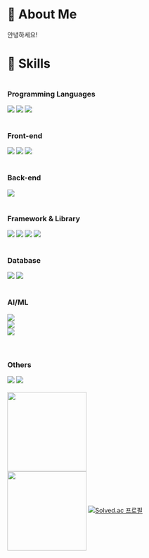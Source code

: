 <h1>👀 About Me</h1> 
</hr>
<p dir='auto'>
    <storng>안녕하세요!</storng>
</p>
<h1>🔨 Skills </h1>
<div style="display:flex; flex-direction:column; align-items:flex-start;">
    <!-- Frontend -->
    <h3><strong>Programming Languages</strong></h3>
    <div>
        <img src="https://img.shields.io/badge/JavaScript-FF9A00?style=flat-round&logo=JavaScript&logoColor=white"> 
        <img src="https://img.shields.io/badge/python-3776AB?style=flat-round&logo=python&logoColor=white">
        <img src="https://img.shields.io/badge/c-A8B9CC?style=flat-round&logo=c&logoColor=white"> 
    </div>
    <br/>
    <h3><strong>Front-end</strong></h3>
    <div>
        <img src="https://img.shields.io/badge/HTML5-E34F26?style=flat-round&logo=html5&logoColor=white" > 
        <img src="https://img.shields.io/badge/CSS-1572B6?style=flat-round&logo=css3&logoColor=white"> 
        <img src="https://img.shields.io/badge/React.js-6EC0EB?style=flat-round&logo=React&logoColor=white"> 
    </div>
    <br/>
    <!-- Backend -->
    <h3><strong>Back-end</strong></h3>
    <div>
        <img src="https://img.shields.io/badge/Node.js-339933?style=flat-round&logo=Node.js&logoColor=white"> 
    </div>
    <br/>
    <!-- Framework -->
    <h3><strong>Framework & Library</strong></h3>
    <div>
        <img src="https://img.shields.io/badge/express.js-000000?style=flat-round&logo=express&logoColor=white"> 
        <img src="https://img.shields.io/badge/Flask-000000?style=flat-round&logo=Flask&logoColor=white"> 
        <img src="https://img.shields.io/badge/Socket.io-010101?style=flat-round&logo=Socket.io&logoColor=white">
        <img src="https://img.shields.io/badge/NestJS-E0234E?style=flat-round&logo=NestJS&logoColor=white"> 
    </div>
    <br/>
    <!-- Database -->
    <h3><strong>Database</strong></h3>
    <div>
        <img src="https://img.shields.io/badge/oracle-F80000?style=flat-round&logo=oracle&logoColor=white"> 
        <img src="https://img.shields.io/badge/mysql-4479A1?style=flat-round&logo=mysql&logoColor=white"> 
    </div>
    <br/>
    <!-- AI/ML -->
    <h3><strong>AI/ML</strong></h3>
        <img src="https://img.shields.io/badge/tensorflow-FF6F00?style=flat-round&logo=tensorflow&logoColor=white"> 
        <img src="https://img.shields.io/badge/opencv-5C3EE8?style=flat-round&logo=opencv&logoColor=white"> 
        <img src="https://img.shields.io/badge/pandas-150458?style=flat-round&logo=pandas&logoColor=white"> 
    <!-- Others -->
    <br/>
    <br/>
    <h3><strong>Others</strong></h3>
    <div>
        <img src="https://img.shields.io/badge/youtube-FF0000?style=flat-round&logo=youtube&logoColor=white">
         <a href="https://www.instagram.com/2miun01/" target="_blank">
            <img src="https://img.shields.io/badge/instagram-FF0069?style=flat-round&logo=instagram&logoColor=white">
         </a>
    </div>
    <br>
    <div>
        <a href="https://github.com/iimmuunnee"><img align="center" style="height:180px" src="https://github-readme-stats.vercel.app/api/top-langs/?                
username=iimmuunnee&hide=jyupeternotebook&layout=compact&theme=nord&hide_border=true&langs_count=4" /></a> 
    <div/>
    </hr>
    <div>
                <a href="https://github.com/iimmuunnee"><img align="center" style="height:180px" src="https://github-readme-stats.vercel.app/api/top-langs/?                
username=iimmuunnee&hide=jyupeternotebook&layout=compact&theme=nord&hide_border=true&langs_count=4" /></a> 
        <a href="https://solved.ac/glgmsl" rel="nofollow"><img src="http://mazassumnida.wtf/api/v2/generate_badge?boj=glgmsl" alt="Solved.ac 프로필" data-canonical-src="http://mazassumnida.wtf/api/v2/generate_badge?boj=glgmsl" style="max-width: 100%;"></a>
    </div>
    
</div>

<!--
https://github-readme-stats.vercel.app/api/top-langs/?username=anuraghazra&layout=compact
**iimmuunnee/iimmuunnee** is a ✨ _special_ ✨ repository because its `README.md` (this file) appears on your GitHub profile.
https://simpleicons.org/
사용방법
<img src="https://img.shields.io/badge/표시할이름-색상?style=for-the-badge&logo=기술스택아이콘&logoColor=white">
Here are some ideas to get you started:

- 🔭 I’m currently working on ...
- 🌱 I’m currently learning ...
- 👯 I’m looking to collaborate on ...
- 🤔 I’m looking for help with ...
- 💬 Ask me about ...
- 📫 How to reach me: ...
- 😄 Pronouns: ...
- ⚡ Fun fact: ...
-->
